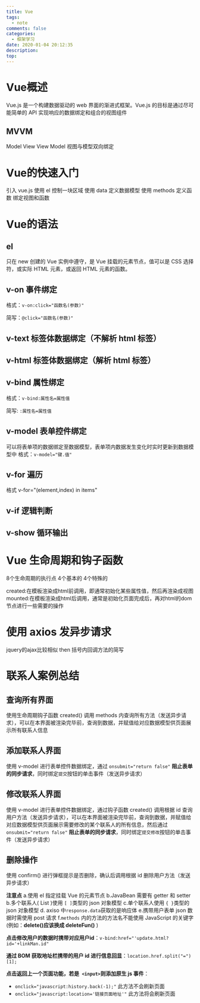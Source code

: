 ```yaml
---
title: Vue
tags:
  - note
comments: false
categories:
  - 框架学习
date: 2020-01-04 20:12:35
description:
top:
---
```


# Vue概述
Vue.js 是一个构建数据驱动的 web 界面的渐进式框架。Vue.js 的目标是通过尽可能简单的 API 实现响应的数据绑定和组合的视图组件

## MVVM
Model View View Model 视图与模型双向绑定

# Vue的快速入门
引入 vue.js
使用 el 控制一块区域
使用 data 定义数据模型
使用 methods 定义函数
绑定视图和函数

# Vue的语法

## el
只在 new 创建的 Vue 实例中遵守，是 Vue 挂载的元素节点，值可以是 CSS 选择符，或实际 HTML 元素，或返回 HTML 元素的函数。
## v-on 事件绑定
格式：`v-on:click="函数名(参数)"`

简写：`@click="函数名(参数)"`

## v-text 标签体数据绑定（不解析 html 标签）
## v-html 标签体数据绑定（解析 html 标签）

## v-bind  属性绑定
格式：`v-bind:属性名=属性值`

简写: `:属性名=属性值`

## v-model 表单控件绑定
可以将表单项的数据绑定至数据模型，表单项内数据发生变化时实时更新到数据模型中
格式：`v-model="键.值"`

## v-for 遍历
格式 v-for="(element,index) in items"

## v-if 逻辑判断
## v-show 循环输出

# Vue 生命周期和钩子函数

8个生命周期的执行点
  4个基本的
  4个特殊的

created:在模板渲染成html前调用，即通常初始化某些属性值，然后再渲染成视图
mounted:在模板渲染成html后调用，通常是初始化页面完成后，再对html的dom节点进行一些需要的操作

# 使用 axios 发异步请求 
jquery的ajax比较相似
then 括号内回调方法的简写

# 联系人案例总结

## 查询所有界面
使用生命周期钩子函数 created() 调用 methods 内查询所有方法（发送异步请求），可以在本界面被渲染完毕前，查询到数据，并赋值给对应数据模型供页面展示所有联系人信息

## 添加联系人界面
使用 v-model 进行表单控件数据绑定，通过 `onsubmit="return false"` **阻止表单的同步请求**，同时绑定`提交`按钮的单击事件（发送异步请求）

## 修改联系人界面
使用 v-model 进行表单控件数据绑定，通过钩子函数 created() 调用根据 id 查询用户方法（发送异步请求），可以在本界面被渲染完毕前，查询到数据，并赋值给对应数据模型供页面展示需要修改的某个联系人的所有信息，然后通过 `onsubmit="return false"` **阻止表单的同步请求**，同时绑定`提交修改`按钮的单击事件（发送异步请求）

## 删除操作
使用 confirm() 进行弹框提示是否删除，确认后调用根据 id 删除用户方法（发送异步请求）

**注意点**
a.使用 el 指定挂载 Vue 的元素节点
b.JavaBean 需要有 getter 和 setter
b.多个联系人( List )使用 `[ ]`类型的 json 对象模型
c.单个联系人使用 `{ }`类型的 json 对象模型
d. axiso 中`response.data`获取的是响应体
e.携带用户表单 json 数据时需使用 post 请求
f.`methods` 内的方法的方法名不能使用 JavaScript 的关键字(例如：**delete()应该换成 deleteFun()** )


**点击修改用户的数据时携带对应用户id**：`v-bind:href="'update.html?id='+linkMan.id"`

**通过 BOM 获取地址栏携带的用户 id 进行信息回显**：`location.href.split("=")[1];`

**点击返回上一个页面功能，若是` <input>`则添加原生 js 事件**：
  * `onclick="javascript:history.back(-1);"` 此方法不会刷新页面
  * `οnclick="javascript:location='链接页面地址'"` 此方法将会刷新页面

